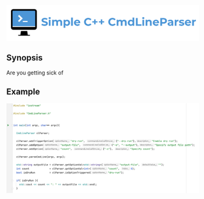 ![](./resources/logo/logo.png)

## Synopsis

Are you getting sick of 

## Example

![](./resources/screenshot/example.png)